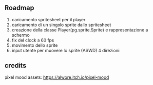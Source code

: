 

## Roadmap

1. caricamento spritesheet per il player
2. caricamento di un singolo sprite dallo spritesheet
3. creazione della classe Player(pg.sprite.Sprite) e rappresentazione a schermo
4. fix del clock a 60 fps
5. movimento dello sprite
6. input utente per muovere lo sprite (ASWD) 4 direzioni

## credits

pixel mood assets: https://alwore.itch.io/pixel-mood
